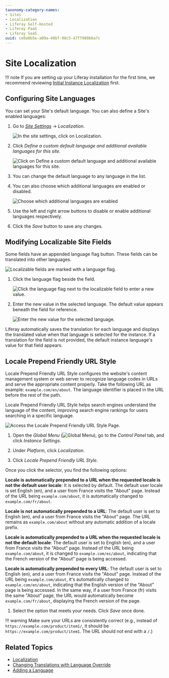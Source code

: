```yaml
---
taxonomy-category-names:
- Sites
- Localization
- Liferay Self-Hosted
- Liferay PaaS
- Liferay SaaS
uuid: ce0a8b5e-a09a-49bf-98c5-47ff980b6a7c
---
```

# Site Localization

!!! note
    If you are setting up your Liferay installation for the first time, we recommend reviewing [Initial Instance Localization](../../installation-and-upgrades/setting-up-liferay/initial-instance-localization.md) first.

## Configuring Site Languages

You can set your Site's default language. You can also define a Site's enabled languages:

1. Go to *[Site Settings](./site-settings-ui-reference.md#language)* &rarr; *Localization*.

   ![In the site settings, click on Localization.](./site-localization/images/01.png)

1. Click *Define a custom default language and additional available languages for this site*.

   ![Click on Define a custom default language and additional available languages for this site.](./site-localization/images/02.png)

1. You can change the default language to any language in the list.

1. You can also choose which additional languages are enabled or disabled.

   ![Choose which additional languages are enabled](./site-localization/images/03.png)

1. Use the left and right arrow buttons to disable or enable additional languages respectively.

1. Click the *Save* button to save any changes.

## Modifying Localizable Site Fields

Some fields have an appended language flag button. These fields can be translated into other languages.

![Localizable fields are marked with a language flag.](./site-localization/images/04.png)

1. Click the language flag beside the field.

   ![Click the language flag next to the localizable field to enter a new value.](./site-localization/images/05.png)

1. Enter the new value in the selected language. The default value appears beneath the field for reference.

   ![Enter the new value for the selected language.](./site-localization/images/06.png)

Liferay automatically saves the translation for each language and displays the translated value when that language is selected for the instance. If a translation for the field is not provided, the default instance language's value for that field appears.

## Locale Prepend Friendly URL Style

Locale Prepend Friendly URL Style configures the website's content management system or web server to recognize language codes in URLs and serve the appropriate content properly. Take the following URL as example: `example.com/en/about`. The language identifier is placed in the URL before the rest of the path.

Locale Prepend Friendly URL Style helps search engines understand the language of the content, improving search engine rankings for users searching in a specific language.

![Access the Locale Prepend Friendly URL Style Page.](./site-localization/images/07.png)

1. Open the *Global Menu* (![Global Menu](../images/icon-applications-menu.png)), go to the *Control Panel* tab, and click *Instance Settings*.

1. Under *Platform*, click *Localization*.

1. Click *Locale Prepend Friendly URL Style*.

Once you click the selector, you find the following options:

**Locale is automatically prepended to a URL when the requested locale is not the default user locale**: It is selected by default. The default user locale is set English (en), and a user from France visits the "About" page. Instead of the URL being `example.com/about`, it is automatically changed to `example.com/fr/about`.

**Locale is not automatically prepended to a URL**: The default user is set to English (en), and a user from France visits the "About" page. The URL remains as `example.com/about` without any automatic addition of a locale prefix.

**Locale is automatically prepended to a URL when the requested locale is not the default locale**: The default user is set to English (en), and a user from France visits the "About" page. Instead of the URL being `example.com/about`, it is changed to `example.com/es/about`, indicating that the French version of the "About" page is being accessed.

**Locale is automatically prepended to every URL**: The default user is set to English (en), and a user from France visits the "About" page. Instead of the URL being `example.com/about`, it's automatically changed to `example.com/en/about`, indicating that the English version of the "About" page is being accessed. In the same way, if a user from France (fr) visits the same "About" page, the URL would automatically become `example.com/fr/about`, displaying the French version of the page.

1. Select the option that meets your needs. Click *Save* once done.

!!! warning
    Make sure your URLs are consistently correct (e.g., instead of `https://example.com/product/item1/`, it should be `https://example.com/product/item1`. The URL should not end with a `/`.)

## Related Topics

- [Localization](../../system-administration/configuring-liferay/virtual-instances/localization.md)
- [Changing Translations with Language Override](../../system-administration/configuring-liferay/changing-translations-with-language-override.md)
- [Adding a Language](../../liferay-development/liferay-internals/extending-liferay/customizing-localization/adding-a-language.md)
